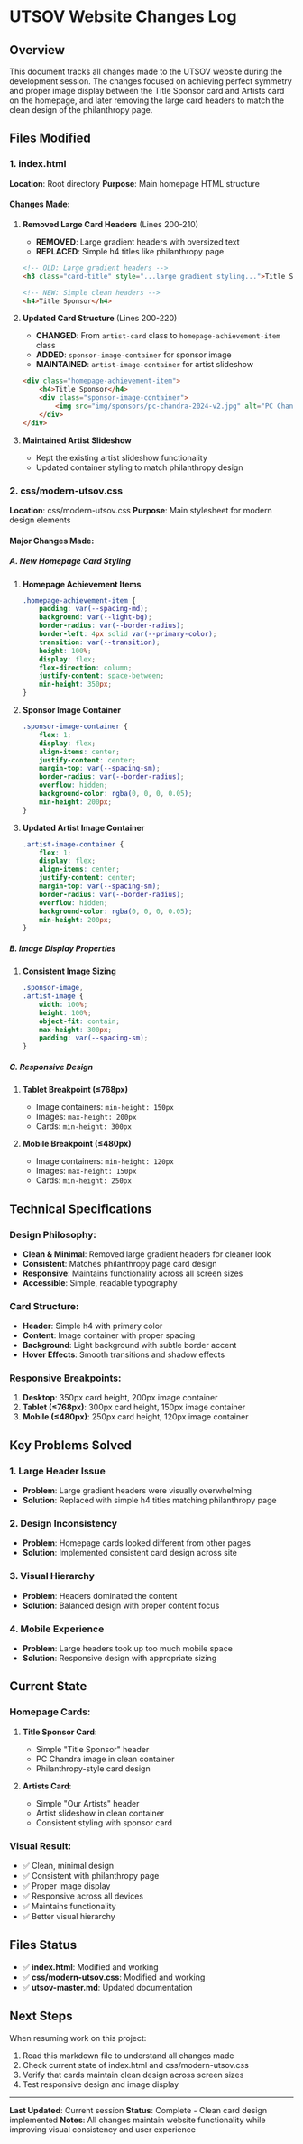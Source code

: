 # UTSOV Website Changes Log

## Overview
This document tracks all changes made to the UTSOV website during the development session. The changes focused on achieving perfect symmetry and proper image display between the Title Sponsor card and Artists card on the homepage, and later removing the large card headers to match the clean design of the philanthropy page.

## Files Modified

### 1. index.html
**Location**: Root directory
**Purpose**: Main homepage HTML structure

#### Changes Made:
1. **Removed Large Card Headers** (Lines 200-210)
   - **REMOVED**: Large gradient headers with oversized text
   - **REPLACED**: Simple h4 titles like philanthropy page
   ```html
   <!-- OLD: Large gradient headers -->
   <h3 class="card-title" style="...large gradient styling...">Title Sponsor</h3>
   
   <!-- NEW: Simple clean headers -->
   <h4>Title Sponsor</h4>
   ```

2. **Updated Card Structure** (Lines 200-220)
   - **CHANGED**: From `artist-card` class to `homepage-achievement-item` class
   - **ADDED**: `sponsor-image-container` for sponsor image
   - **MAINTAINED**: `artist-image-container` for artist slideshow
   ```html
   <div class="homepage-achievement-item">
       <h4>Title Sponsor</h4>
       <div class="sponsor-image-container">
           <img src="img/sponsors/pc-chandra-2024-v2.jpg" alt="PC Chandra" class="sponsor-image">
       </div>
   </div>
   ```

3. **Maintained Artist Slideshow** 
   - Kept the existing artist slideshow functionality
   - Updated container styling to match philanthropy design

### 2. css/modern-utsov.css
**Location**: css/modern-utsov.css
**Purpose**: Main stylesheet for modern design elements

#### Major Changes Made:

##### A. New Homepage Card Styling
1. **Homepage Achievement Items**
   ```css
   .homepage-achievement-item {
       padding: var(--spacing-md);
       background: var(--light-bg);
       border-radius: var(--border-radius);
       border-left: 4px solid var(--primary-color);
       transition: var(--transition);
       height: 100%;
       display: flex;
       flex-direction: column;
       justify-content: space-between;
       min-height: 350px;
   }
   ```

2. **Sponsor Image Container**
   ```css
   .sponsor-image-container {
       flex: 1;
       display: flex;
       align-items: center;
       justify-content: center;
       margin-top: var(--spacing-sm);
       border-radius: var(--border-radius);
       overflow: hidden;
       background-color: rgba(0, 0, 0, 0.05);
       min-height: 200px;
   }
   ```

3. **Updated Artist Image Container**
   ```css
   .artist-image-container {
       flex: 1;
       display: flex;
       align-items: center;
       justify-content: center;
       margin-top: var(--spacing-sm);
       border-radius: var(--border-radius);
       overflow: hidden;
       background-color: rgba(0, 0, 0, 0.05);
       min-height: 200px;
   }
   ```

##### B. Image Display Properties
1. **Consistent Image Sizing**
   ```css
   .sponsor-image,
   .artist-image {
       width: 100%;
       height: 100%;
       object-fit: contain;
       max-height: 300px;
       padding: var(--spacing-sm);
   }
   ```

##### C. Responsive Design
1. **Tablet Breakpoint (≤768px)**
   - Image containers: `min-height: 150px`
   - Images: `max-height: 200px`
   - Cards: `min-height: 300px`

2. **Mobile Breakpoint (≤480px)**
   - Image containers: `min-height: 120px`
   - Images: `max-height: 150px`
   - Cards: `min-height: 250px`

## Technical Specifications

### Design Philosophy:
- **Clean & Minimal**: Removed large gradient headers for cleaner look
- **Consistent**: Matches philanthropy page card design
- **Responsive**: Maintains functionality across all screen sizes
- **Accessible**: Simple, readable typography

### Card Structure:
- **Header**: Simple h4 with primary color
- **Content**: Image container with proper spacing
- **Background**: Light background with subtle border accent
- **Hover Effects**: Smooth transitions and shadow effects

### Responsive Breakpoints:
1. **Desktop**: 350px card height, 200px image container
2. **Tablet (≤768px)**: 300px card height, 150px image container
3. **Mobile (≤480px)**: 250px card height, 120px image container

## Key Problems Solved

### 1. Large Header Issue
- **Problem**: Large gradient headers were visually overwhelming
- **Solution**: Replaced with simple h4 titles matching philanthropy page

### 2. Design Inconsistency
- **Problem**: Homepage cards looked different from other pages
- **Solution**: Implemented consistent card design across site

### 3. Visual Hierarchy
- **Problem**: Headers dominated the content
- **Solution**: Balanced design with proper content focus

### 4. Mobile Experience
- **Problem**: Large headers took up too much mobile space
- **Solution**: Responsive design with appropriate sizing

## Current State

### Homepage Cards:
1. **Title Sponsor Card**:
   - Simple "Title Sponsor" header
   - PC Chandra image in clean container
   - Philanthropy-style card design

2. **Artists Card**:
   - Simple "Our Artists" header
   - Artist slideshow in clean container
   - Consistent styling with sponsor card

### Visual Result:
- ✅ Clean, minimal design
- ✅ Consistent with philanthropy page
- ✅ Proper image display
- ✅ Responsive across all devices
- ✅ Maintains functionality
- ✅ Better visual hierarchy

## Files Status
- ✅ **index.html**: Modified and working
- ✅ **css/modern-utsov.css**: Modified and working
- ✅ **utsov-master.md**: Updated documentation

## Next Steps
When resuming work on this project:
1. Read this markdown file to understand all changes made
2. Check current state of index.html and css/modern-utsov.css
3. Verify that cards maintain clean design across screen sizes
4. Test responsive design and image display

---
**Last Updated**: Current session
**Status**: Complete - Clean card design implemented
**Notes**: All changes maintain website functionality while improving visual consistency and user experience
